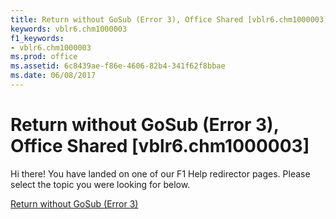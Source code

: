 ```yaml
---
title: Return without GoSub (Error 3), Office Shared [vblr6.chm1000003]
keywords: vblr6.chm1000003
f1_keywords:
- vblr6.chm1000003
ms.prod: office
ms.assetid: 6c8439ae-f86e-4606-82b4-341f62f8bbae
ms.date: 06/08/2017
---
```



# Return without GoSub (Error 3), Office Shared [vblr6.chm1000003]

Hi there! You have landed on one of our F1 Help redirector pages. Please select the topic you were looking for below.

[Return without GoSub (Error 3)](http://msdn.microsoft.com/library/396d3d0f-6af2-4709-bf3c-3a35668398d7%28Office.15%29.aspx)

